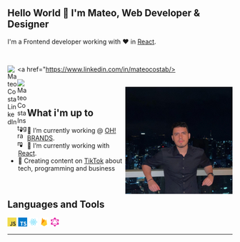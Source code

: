## Hello World 👋 I'm Mateo, Web Developer & Designer
I'm a Frontend developer working with ♥ in [React](https://reactjs.org). 

<br/>

<a href="https://www.linkedin.com/in/mateocostab/>
<img align="left" alt="Mateo Costa LinkedIn" width="22px" src="https://icongr.am/fontawesome/linkedin.svg?size=128&color=70c8ff" />
</a>

<a href="https://www.instagram.com/mateocostab/">
<img align="left" alt="Mateo Costa Instagram" width="22px" src="https://icongr.am/fontawesome/instagram.svg?size=128&color=70c8ff" />
</a>

<br />

<img align="right" alt="GIF" src="./assets/banner.jpg" width="240px" />

<br />

## What i'm up to

- 🔭 I’m currently working @ [OH! BRANDS](https://ohbrands.co).
- 🌱 I’m currently working with [React](https://reactjs.org).
- 💬 Creating content on [TikTok](https://www.tiktok.com/@mateocosta) about tech, programming and business

<br />

## Languages and Tools
<code><img height="20" src="https://raw.githubusercontent.com/github/explore/80688e429a7d4ef2fca1e82350fe8e3517d3494d/topics/javascript/javascript.png"></code>
<code><img height="20" src="https://raw.githubusercontent.com/github/explore/80688e429a7d4ef2fca1e82350fe8e3517d3494d/topics/typescript/typescript.png"></code>
<code><img height="20" src="https://raw.githubusercontent.com/github/explore/80688e429a7d4ef2fca1e82350fe8e3517d3494d/topics/react/react.png"></code>
<code><img height="20" src="https://raw.githubusercontent.com/github/explore/80688e429a7d4ef2fca1e82350fe8e3517d3494d/topics/firebase/firebase.png"></code>
<code><img height="20" src="https://raw.githubusercontent.com/github/explore/80688e429a7d4ef2fca1e82350fe8e3517d3494d/topics/graphql/graphql.png"></code>

---

